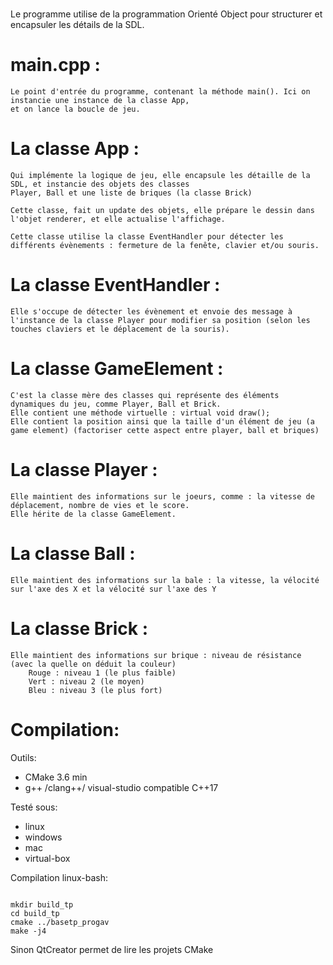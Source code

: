 #
Le programme utilise de la programmation Orienté Object pour structurer et encapsuler les détails de la SDL.

main.cpp : 
==========
	Le point d'entrée du programme, contenant la méthode main(). Ici on instancie une instance de la classe App, 
	et on lance la boucle de jeu.


La classe App :
===============
	Qui implémente la logique de jeu, elle encapsule les détaille de la SDL, et instancie des objets des classes
	Player, Ball et une liste de briques (la classe Brick)

	Cette classe, fait un update des objets, elle prépare le dessin dans l'objet renderer, et elle actualise l'affichage.

	Cette classe utilise la classe EventHandler pour détecter les différents évènements : fermeture de la fenête, clavier et/ou souris.

La classe EventHandler :
=========================
	Elle s'occupe de détecter les évènement et envoie des message à l'instance de la classe Player pour modifier sa position (selon les touches claviers et le déplacement de la souris).

La classe GameElement :
========================
	C'est la classe mère des classes qui représente des éléments dynamiques du jeu, comme Player, Ball et Brick.
	Elle contient une méthode virtuelle : virtual void draw();
	Elle contient la position ainsi que la taille d'un élément de jeu (a game element) (factoriser cette aspect entre player, ball et briques)

La classe Player :
===================
	Elle maintient des informations sur le joeurs, comme : la vitesse de déplacement, nombre de vies et le score.
	Elle hérite de la classe GameElement.

La classe Ball :
===================
	Elle maintient des informations sur la bale : la vitesse, la vélocité sur l'axe des X et la vélocité sur l'axe des Y

La classe Brick :
===================
	Elle maintient des informations sur brique : niveau de résistance (avec la quelle on déduit la couleur)
		Rouge : niveau 1 (le plus faible)
		Vert : niveau 2 (le moyen)
		Bleu : niveau 3 (le plus fort)



# Compilation:

Outils:
* CMake 3.6 min
* g++ /clang++/ visual-studio compatible C++17

Testé sous:

* linux
* windows
* mac
* virtual-box


Compilation linux-bash:

```

mkdir build_tp
cd build_tp
cmake ../basetp_progav
make -j4
```

Sinon QtCreator permet de lire les projets CMake



